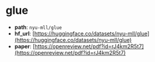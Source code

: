 
# glue
+ **path**: `nyu-mll/glue`  
+ **hf_url**: [https://huggingface.co/datasets/nyu-mll/glue](https://huggingface.co/datasets/nyu-mll/glue)  
+ **paper**: [https://openreview.net/pdf?id=rJ4km2R5t7](https://openreview.net/pdf?id=rJ4km2R5t7)  
